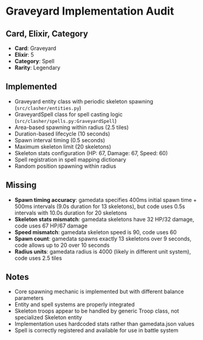 # Graveyard Implementation Audit

## Card, Elixir, Category
- **Card**: Graveyard
- **Elixir**: 5
- **Category**: Spell
- **Rarity**: Legendary

## Implemented
- Graveyard entity class with periodic skeleton spawning (`src/clasher/entities.py`)
- GraveyardSpell class for spell casting logic (`src/clasher/spells.py:GraveyardSpell`)
- Area-based spawning within radius (2.5 tiles)
- Duration-based lifecycle (10 seconds)
- Spawn interval timing (0.5 seconds)
- Maximum skeleton limit (20 skeletons)
- Skeleton stats configuration (HP: 67, Damage: 67, Speed: 60)
- Spell registration in spell mapping dictionary
- Random position spawning within radius

## Missing
- **Spawn timing accuracy**: gamedata specifies 400ms initial spawn time + 500ms intervals (9.0s duration for 13 skeletons), but code uses 0.5s intervals with 10.0s duration for 20 skeletons
- **Skeleton stats mismatch**: gamedata skeletons have 32 HP/32 damage, code uses 67 HP/67 damage
- **Speed mismatch**: gamedata skeleton speed is 90, code uses 60
- **Spawn count**: gamedata spawns exactly 13 skeletons over 9 seconds, code allows up to 20 over 10 seconds
- **Radius units**: gamedata radius is 4000 (likely in different unit system), code uses 2.5 tiles

## Notes
- Core spawning mechanic is implemented but with different balance parameters
- Entity and spell systems are properly integrated
- Skeleton troops appear to be handled by generic Troop class, not specialized Skeleton entity
- Implementation uses hardcoded stats rather than gamedata.json values
- Spell is correctly registered and available for use in battle system